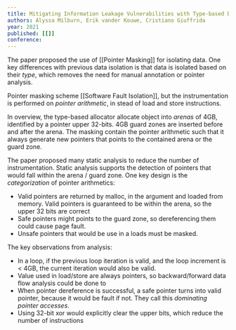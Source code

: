 ```yaml
---
title: Mitigating Information Leakage Vulnerabilities with Type-based Data Isolation
authors: Alyssa Milburn, Erik vander Kouwe, Cristiano Giuffrida
year: 2021
published: [[]]
conference: 
---
```


The paper proposed the use of [[Pointer Masking]] for isolating data. One  key differences with previous data isolation is that data is   isolated based on their *type*, which removes the need for manual annotation or pointer analysis.

Pointer masking scheme [[Software Fault Isolation]], but the instrumentation is performed on *pointer arithmetic*, in stead of load and store instructions.

In overview, the type-based allocator allocate object into *arenas* 
of 4GB, identified by a pointer upper 32-bits. 4GB guard zones are inserted before and after the arena. The masking contain the pointer arithmetic such that it always generate new pointers that points to the contained arena or the guard zone.

The paper proposed many static analysis to reduce the number of instrumentation. Static analysis supports the detection of pointers that would fall within the arena / guard zone.
One key design is the *categorization* of pointer arithmetics:
- Valid pointers are returned by malloc, in the argument and loaded from memory. Valid pointers is guaranteed to be within the arena, so the upper 32 bits are correct
- Safe pointers might points to the guard zone, so dereferencing them could cause page fault.
- Unsafe pointers that would be use in a loads must be masked.

The key observations from analysis:
- In a loop, if the previous loop iteration is valid, and the loop increment is < 4GB, the current iteration would also be valid.
- Value used in load/store are always pointers, so backward/forward data flow analysis could be done to 
- When pointer dereference is successful, a safe pointer turns into valid pointer, because it would be fault if not. They call this *dominating pointer accesses*.
- Using 32-bit xor would explicitly clear the upper bits, which reduce the number of instructions





